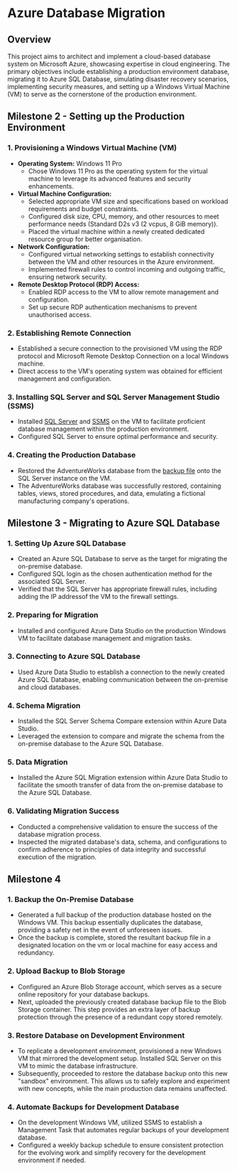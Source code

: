 # Azure Database Migration

## Overview
This project aims to architect and implement a cloud-based database system on Microsoft Azure, showcasing expertise in cloud engineering. The primary objectives include establishing a production environment database, migrating it to Azure SQL Database, simulating disaster recovery scenarios, implementing security measures, and setting up a Windows Virtual Machine (VM) to serve as the cornerstone of the production environment.


## Milestone 2 - Setting up the Production Environment
### 1. Provisioning a Windows Virtual Machine (VM)
- **Operating System:** Windows 11 Pro
  - Chose Windows 11 Pro as the operating system for the virtual machine to leverage its advanced features and security enhancements.
- **Virtual Machine Configuration:**
  - Selected appropriate VM size and specifications based on workload requirements and budget constraints.
  - Configured disk size, CPU, memory, and other resources to meet performance needs (Standard D2s v3 (2 vcpus, 8 GiB memory)).
  - Placed the virtual machine within a newly created dedicated resource group for better organisation.
- **Network Configuration:**
  - Configured virtual networking settings to establish connectivity between the VM and other resources in the Azure environment.
  - Implemented firewall rules to control incoming and outgoing traffic, ensuring network security.
- **Remote Desktop Protocol (RDP) Access:**
  - Enabled RDP access to the VM to allow remote management and configuration.
  - Set up secure RDP authentication mechanisms to prevent unauthorised access.

### 2. Establishing Remote Connection
- Established a secure connection to the provisioned VM using the RDP protocol and Microsoft Remote Desktop Connection on a local Windows machine.
- Direct access to the VM's operating system was obtained for efficient management and configuration.

### 3. Installing SQL Server and SQL Server Management Studio (SSMS)
- Installed [SQL Server](https://www.microsoft.com/en-us/sql-server/sql-server-downloads) and [SSMS](https://learn.microsoft.com/en-us/sql/ssms/download-sql-server-management-studio-ssms?view=sql-server-ver16) on the VM to facilitate proficient database management within the production environment.
- Configured SQL Server to ensure optimal performance and security.

### 4. Creating the Production Database
- Restored the AdventureWorks database from the [backup file](https://aicore-portal-public-prod-307050600709.s3.eu-west-1.amazonaws.com/project-files/93dd5a0c-212d-48eb-ad51-df521a9b4e9c/AdventureWorks2022.bak) onto the SQL Server instance on the VM.
- The AdventureWorks database was successfully restored, containing tables, views, stored procedures, and data, emulating a fictional manufacturing company's operations.


## Milestone 3 - Migrating to Azure SQL Database
### 1. Setting Up Azure SQL Database
- Created an Azure SQL Database to serve as the target for migrating the on-premise database.
- Configured SQL login as the chosen authentication method for the associated SQL Server.
- Verified that the SQL Server has appropriate firewall rules, including adding the IP addressof the VM to the firewall settings.

### 2. Preparing for Migration
- Installed and configured Azure Data Studio on the production Windows VM to facilitate database management and migration tasks.

### 3. Connecting to Azure SQL Database
- Used Azure Data Studio to establish a connection to the newly created Azure SQL Database, enabling communication between the on-premise and cloud databases.

### 4. Schema Migration
- Installed the SQL Server Schema Compare extension within Azure Data Studio.
- Leveraged the extension to compare and migrate the schema from the on-premise database to the Azure SQL Database.

### 5. Data Migration
- Installed the Azure SQL Migration extension within Azure Data Studio to facilitate the smooth transfer of data from the on-premise database to the Azure SQL Database.

### 6. Validating Migration Success
- Conducted a comprehensive validation to ensure the success of the database migration process.
- Inspected the migrated database's data, schema, and configurations to confirm adherence to principles of data integrity and successful execution of the migration.


## Milestone 4
### 1. Backup the On-Premise Database
- Generated a full backup of the production database hosted on the Windows VM. This backup essentially duplicates the database, providing a safety net in the event of unforeseen issues.
- Once the backup is complete, stored the resultant backup file in a designated location on the vm or local machine for easy access and redundancy.

### 2. Upload Backup to Blob Storage
- Configured an Azure Blob Storage account, which serves as a secure online repository for your database backups.
- Next, uploaded the previously created database backup file to the Blob Storage container. This step provides an extra layer of backup protection through the presence of a redundant copy stored remotely.

### 3. Restore Database on Development Environment
- To replicate a development environment, provisioned a new Windows VM that mirrored the development setup. Installed SQL Server on this VM to mimic the database infrastructure.
- Subsequently, proceeded to restore the database backup onto this new "sandbox" environment. This allows us to safely explore and experiment with new concepts, while the main production data remains unaffected.

### 4. Automate Backups for Development Database
- On the development Windows VM, utilized SSMS to establish a Management Task that automates regular backups of your development database.
- Configured a weekly backup schedule to ensure consistent protection for the evolving work and simplify recovery for the development environment if needed.